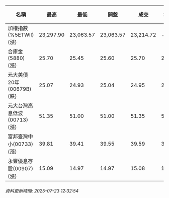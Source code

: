 | 名稱 | 最高 | 最低 | 開盤 | 成交 | 均價 | 成交金額(億) | 昨收 | 漲跌幅 | 漲跌 | 總量 | 昨量 | 振幅 |
| -------- | -------- | -------- | -------- |-------- | -------- | -------- |-------- |-------- |-------- | -------- | -------- |-------- |
|加權指數(%5ETWII) (漲)|23,297.90|23,063.57|23,063.57|23,214.72|-|2,741.00|22,987.92|0.99%|226.80|4,990,284|0|1.02%|
|合庫金(5880) (漲)|25.70|25.45|25.60|25.70|25.60|1.39|25.45|0.98%|0.25|5,429|6,863|0.98%|
|元大美債20年(00679B) (跌)|25.07|24.93|25.04|24.95|25.00|6.36|25.00|0.20%|0.05|25,421|32,253|0.56%|
|元大台灣高息低波(00713) (漲)|51.35|51.00|51.00|51.35|51.24|2.92|50.85|0.98%|0.50|5,703|9,400|0.69%|
|富邦臺灣中小(00733) (漲)|39.81|39.41|39.55|39.59|39.69|0.241|39.11|1.23%|0.48|607|713|1.02%|
|永豐優息存股(00907) (漲)|15.09|14.97|14.97|15.08|15.04|0.294|14.90|1.21%|0.18|1,953|2,061|0.81%|
###### 資料更新時間: 2025-07-23 12:32:54